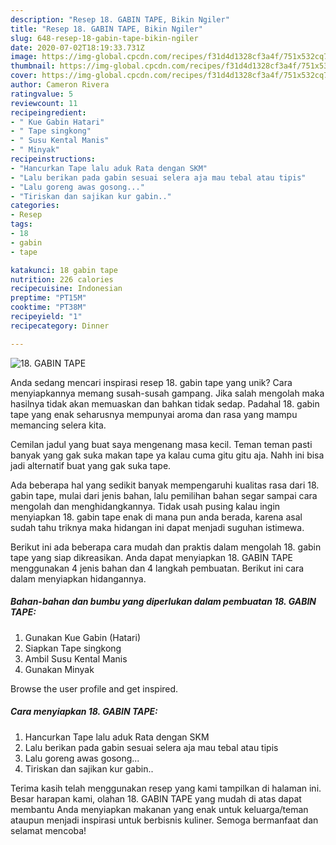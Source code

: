 ```yaml
---
description: "Resep 18. GABIN TAPE, Bikin Ngiler"
title: "Resep 18. GABIN TAPE, Bikin Ngiler"
slug: 648-resep-18-gabin-tape-bikin-ngiler
date: 2020-07-02T18:19:33.731Z
image: https://img-global.cpcdn.com/recipes/f31d4d1328cf3a4f/751x532cq70/18-gabin-tape-foto-resep-utama.jpg
thumbnail: https://img-global.cpcdn.com/recipes/f31d4d1328cf3a4f/751x532cq70/18-gabin-tape-foto-resep-utama.jpg
cover: https://img-global.cpcdn.com/recipes/f31d4d1328cf3a4f/751x532cq70/18-gabin-tape-foto-resep-utama.jpg
author: Cameron Rivera
ratingvalue: 5
reviewcount: 11
recipeingredient:
- " Kue Gabin Hatari"
- " Tape singkong"
- " Susu Kental Manis"
- " Minyak"
recipeinstructions:
- "Hancurkan Tape lalu aduk Rata dengan SKM"
- "Lalu berikan pada gabin sesuai selera aja mau tebal atau tipis"
- "Lalu goreng awas gosong..."
- "Tiriskan dan sajikan kur gabin.."
categories:
- Resep
tags:
- 18
- gabin
- tape

katakunci: 18 gabin tape 
nutrition: 226 calories
recipecuisine: Indonesian
preptime: "PT15M"
cooktime: "PT38M"
recipeyield: "1"
recipecategory: Dinner

---
```



![18. GABIN TAPE](https://img-global.cpcdn.com/recipes/f31d4d1328cf3a4f/751x532cq70/18-gabin-tape-foto-resep-utama.jpg)

Anda sedang mencari inspirasi resep 18. gabin tape yang unik? Cara menyiapkannya memang susah-susah gampang. Jika salah mengolah maka hasilnya tidak akan memuaskan dan bahkan tidak sedap. Padahal 18. gabin tape yang enak seharusnya mempunyai aroma dan rasa yang mampu memancing selera kita.

Cemilan jadul yang buat saya mengenang masa kecil. Teman teman pasti banyak yang gak suka makan tape ya kalau cuma gitu gitu aja. Nahh ini bisa jadi alternatif buat yang gak suka tape.

Ada beberapa hal yang sedikit banyak mempengaruhi kualitas rasa dari 18. gabin tape, mulai dari jenis bahan, lalu pemilihan bahan segar sampai cara mengolah dan menghidangkannya. Tidak usah pusing kalau ingin menyiapkan 18. gabin tape enak di mana pun anda berada, karena asal sudah tahu triknya maka hidangan ini dapat menjadi suguhan istimewa.


Berikut ini ada beberapa cara mudah dan praktis dalam mengolah 18. gabin tape yang siap dikreasikan. Anda dapat menyiapkan 18. GABIN TAPE menggunakan 4 jenis bahan dan 4 langkah pembuatan. Berikut ini cara dalam menyiapkan hidangannya.

<!--inarticleads1-->

##### Bahan-bahan dan bumbu yang diperlukan dalam pembuatan 18. GABIN TAPE:

1. Gunakan  Kue Gabin (Hatari)
1. Siapkan  Tape singkong
1. Ambil  Susu Kental Manis
1. Gunakan  Minyak


Browse the user profile and get inspired. 

<!--inarticleads2-->

##### Cara menyiapkan 18. GABIN TAPE:

1. Hancurkan Tape lalu aduk Rata dengan SKM
1. Lalu berikan pada gabin sesuai selera aja mau tebal atau tipis
1. Lalu goreng awas gosong...
1. Tiriskan dan sajikan kur gabin..




Terima kasih telah menggunakan resep yang kami tampilkan di halaman ini. Besar harapan kami, olahan 18. GABIN TAPE yang mudah di atas dapat membantu Anda menyiapkan makanan yang enak untuk keluarga/teman ataupun menjadi inspirasi untuk berbisnis kuliner. Semoga bermanfaat dan selamat mencoba!
